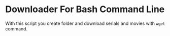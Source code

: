 # Downloader For Bash Command Line

With this script you create folder and download serials and movies with `wget` command.
